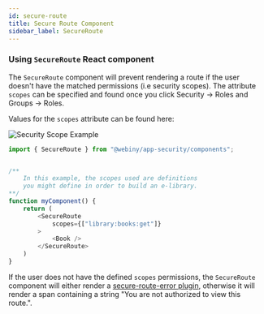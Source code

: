 ```yaml
---
id: secure-route
title: Secure Route Component
sidebar_label: SecureRoute
---
```


### Using `SecureRoute` React component

The `SecureRoute` component will prevent rendering a route if the user doesn't have the matched permissions (i.e security scopes).
The attribute `scopes` can be specified and found once you click Security -> Roles and Groups -> Roles.

Values for the `scopes` attribute can be found here:

![Security Scope Example](/img/webiny-apps/security/development/api/GraphQLHelpers/security-scope.png)

```js
import { SecureRoute } from "@webiny/app-security/components";


/**
    In this example, the scopes used are definitions
    you might define in order to build an e-library.
**/
function myComponent() {
    return (
        <SecureRoute
            scopes={["library:books:get"]}
        >
            <Book />
        </SecureRoute>
    )
}
```

If the user does not have the defined `scopes` permissions, the `SecureRoute` component will either render a [secure-route-error plugin](/docs/webiny-apps/security/development/plugin-reference/app#secure-route-error), otherwise it will render a span containing a string "You are not authorized to view this route.".